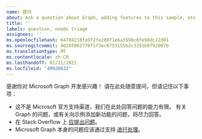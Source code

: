 ```yaml
---
name: 提问
about: Ask a question about Graph, adding features to this sample, etc.
title: ''
labels: question, needs triage
assignees: ''
ms.openlocfilehash: 64704218fa9f2fe280f1e6a3598c8fe98dc22d01
ms.sourcegitcommit: 4020f062770f1f3ec6753155b2c3291b0792097b
ms.translationtype: MT
ms.contentlocale: zh-CN
ms.lasthandoff: 01/21/2021
ms.locfileid: "49920632"
---
```

感谢你对 Microsoft Graph 开发感兴趣！ 请在此处随意提问，但请记住以下事项：

- 这不是 Microsoft 官方支持渠道，我们在此处回答问题的能力有限。 有关 Graph 的问题，或有关向示例添加新功能的问题，将尽力回答。
- 在 Stack Overflow 上 [应提出问题](https://stackoverflow.com/questions/tagged/microsoft-graph)。
- Microsoft Graph 本身的问题应该通过支持 [进行处理](https://developer.microsoft.com/graph/support)。
